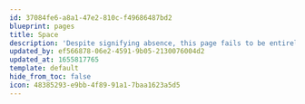 ```yaml
---
id: 37084fe6-a8a1-47e2-810c-f49686487bd2
blueprint: pages
title: Space
description: 'Despite signifying absence, this page fails to be entirely empty.'
updated_by: ef566878-06e2-4591-9b05-2130076004d2
updated_at: 1655817765
template: default
hide_from_toc: false
icon: 48385293-e9bb-4f89-91a1-7baa1623a5d5
---
```


